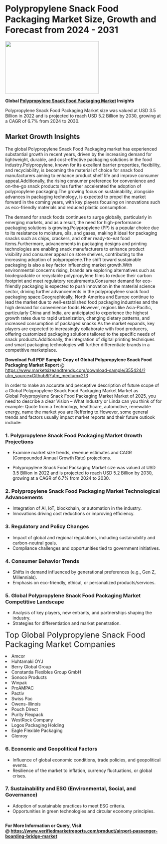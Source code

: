 <H1>Polypropylene Snack Food Packaging Market Size, Growth and Forecast from 2024 - 2031</H1><img class="aligncenter size-medium wp-image-584254" src="https://thirdeyenews.in/wp-content/uploads/2024/09/Global-Market-Research-300x168.jpeg" alt="" width="300" height="168" /><p><strong>Global&nbsp;<a href="https://www.marketsizeandtrends.com/download-sample/355424/?utm_source=Github8j?utm_medium=213">Polypropylene Snack Food Packaging Market</a> Insights</strong></p><p>Polypropylene Snack Food Packaging Market size was valued at USD 3.5 Billion in 2022 and is projected to reach USD 5.2 Billion by 2030, growing at a CAGR of 6.7% from 2024 to 2030.</p><p><h2>Market Growth Insights</h2> <p>The global Polypropylene Snack Food Packaging market has experienced substantial growth in recent years, driven by the increasing demand for lightweight, durable, and cost-effective packaging solutions in the food industry.Polypropylene, known for its excellent barrier properties, flexibility, and recyclability, is becoming the material of choice for snack food manufacturers aiming to enhance product shelf life and improve consumer appeal.Additionally, the rising consumer preference for convenience and on-the-go snack products has further accelerated the adoption of polypropylene packaging.The growing focus on sustainability, alongside advances in packaging technology, is expected to propel the market forward in the coming years, with key players focusing on innovations such as eco-friendly materials and reduced plastic consumption. </p> <p>The demand for snack foods continues to surge globally, particularly in emerging markets, and as a result, the need for high-performance packaging solutions is growing.Polypropylene (PP) is a popular choice due to its resistance to moisture, oils, and gases, making it ideal for packaging snacks such as chips, crackers, and other ready-to-eat food items.Furthermore, advancements in packaging designs and printing technologies are enabling snack manufacturers to enhance product visibility and consumer appeal on store shelves, contributing to the increasing adoption of polypropylene.The shift toward sustainable packaging is also a key factor influencing market growth.With environmental concerns rising, brands are exploring alternatives such as biodegradable or recyclable polypropylene films to reduce their carbon footprint and meet regulatory requirements.Consumer demand for eco-friendly packaging is expected to push innovation in the material science sector, driving further advancements in the polypropylene snack food packaging space.Geographically, North America and Europe continue to lead the market due to well-established food packaging industries and the high demand for convenience foods.However, regions like Asia-Pacific, particularly China and India, are anticipated to experience the highest growth rates due to rapid urbanization, changing dietary patterns, and increased consumption of packaged snacks.As the market expands, key players are expected to increasingly collaborate with food producers, offering customized packaging solutions tailored to the specific needs of snack products.Additionally, the integration of digital printing techniques and smart packaging technologies will further differentiate brands in a competitive marketplace.</p><p><span class=""><strong>Download Full PDF Sample Copy of Global Polypropylene Snack Food Packaging Market Report</strong> @ <a href="https://www.marketsizeandtrends.com/download-sample/355424/?utm_source=Github8j?utm_medium=213" target="_blank">https://www.marketsizeandtrends.com/download-sample/355424/?utm_source=Github8j?utm_medium=213</a></span></p><p>In order to make an accurate and perceptive description of future scope of a Global&nbsp;Polypropylene Snack Food Packaging Market Market as Global&nbsp;Polypropylene Snack Food Packaging Market Market of 2025, you need to describe a clear Vision &ndash; What Industry or Linda can you think of for example: Quote from a Technology, healthcare, automotive, renewable energy, name the market you are Reffering to.However, some general trends and factors usually impact market reports and their future outlook include:</p><h3>1.&nbsp;<strong>Polypropylene Snack Food Packaging Market Growth Projections</strong></h3><ul><li>Examine market size trends, revenue estimates and CAGR (Compounded Annual Growth Rate) projections.</li><li><p>Polypropylene Snack Food Packaging Market size was valued at USD 3.5 Billion in 2022 and is projected to reach USD 5.2 Billion by 2030, growing at a CAGR of 6.7% from 2024 to 2030.</p></li></ul><h3>2.&nbsp;<strong>Polypropylene Snack Food Packaging Market Technological Advancements</strong></h3><ul><li>Integration of AI, IoT, blockchain, or automation in the industry.</li><li>Innovations driving cost reductions or improving efficiency.</li></ul><h3>3.&nbsp;<strong>Regulatory and Policy Changes</strong></h3><ul><li>Impact of global and regional regulations, including sustainability and carbon-neutral goals.</li><li>Compliance challenges and opportunities tied to government initiatives.</li></ul><h3>4.&nbsp;<strong>Consumer Behavior Trends</strong></h3><ul><li>Shifts in demand influenced by generational preferences (e.g., Gen Z, Millennials).</li><li>Emphasis on eco-friendly, ethical, or personalized products/services.</li></ul><h3>5.&nbsp;<strong>Global Polypropylene Snack Food Packaging Market Competitive Landscape</strong></h3><ul><li>Analysis of key players, new entrants, and partnerships shaping the industry.</li><li>Strategies for differentiation and market penetration.</li></ul><p data-pm-slice="1 1 []"><span style="color: inherit; font-family: inherit; font-size: 25px;">Top Global Polypropylene Snack Food Packaging Market Companies</span></p><div class="" data-test-id=""><p><li>Amcor</li><li> Huhtamaki OYJ</li><li> Berry Global Group</li><li> Constantia Flexibles Group GmbH</li><li> Sonoco Products</li><li> Winpak</li><li> ProAMPAC</li><li> Pactiv</li><li> Swiss Pac</li><li> Owens-Illinois</li><li> Pouch Direct</li><li> Purity Flexpack</li><li> WestRock Company</li><li> Logos Packaging Holding</li><li> Eagle Flexible Packaging</li><li> Glenroy</li></p></div><h3>6.&nbsp;<strong>Economic and Geopolitical Factors</strong></h3><ul><li>Influence of global economic conditions, trade policies, and geopolitical events.</li><li>Resilience of the market to inflation, currency fluctuations, or global crises.</li></ul><h3>7.&nbsp;<strong>Sustainability and ESG (Environmental, Social, and Governance)</strong></h3><ul><li>Adoption of sustainable practices to meet ESG criteria.</li><li>Opportunities in green technologies and circular economy principles.</li></ul><h2><strong style="font-size: 14px;">For More Information or Query, Visit @&nbsp;</strong><a style="background-color: #ffffff; font-size: 14px;" href="https://www.marketsizeandtrends.com/report/polypropylene-snack-food-packaging-market/" target="_blank">https://www.verifiedmarketreports.com/product/airport-passenger-boarding-bridge-market</a></h2>